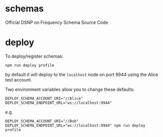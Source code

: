 # schemas
Official DSNP on Frequency Schema Source Code

# deploy
To deploy/register schemas:

    npm run deploy profile

by default it will deploy to the `localhost` node on port 9944 using the Alice test account.

Two environment variables allow you to change these defaults:

    DEPLOY_SCHEMA_ACCOUNT_URI="//Alice"
    DEPLOY_SCHEMA_ENDPOINT_URL="ws://localhost:9944"

e.g.

    DEPLOY_SCHEMA_ACCOUNT_URI="//Bob" DEPLOY_SCHEMA_ENDPOINT_URL="ws://localhost:9944" npm run deploy profile